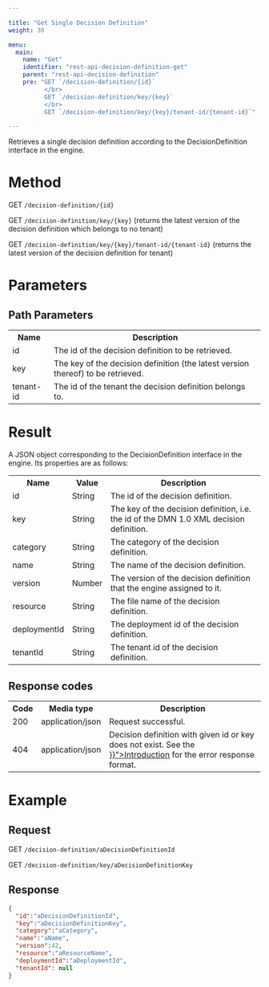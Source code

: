 ```yaml
---

title: "Get Single Decision Definition"
weight: 30

menu:
  main:
    name: "Get"
    identifier: "rest-api-decision-definition-get"
    parent: "rest-api-decision-definition"
    pre: "GET `/decision-definition/{id}`
          </br>
          GET `/decision-definition/key/{key}`
          </br>
          GET `/decision-definition/key/{key}/tenant-id/{tenant-id}`"

---
```



Retrieves a single decision definition according to the DecisionDefinition interface in the engine.


# Method

GET `/decision-definition/{id}`

GET `/decision-definition/key/{key}` (returns the latest version of the decision definition which belongs to no tenant)

GET `/decision-definition/key/{key}/tenant-id/{tenant-id}` (returns the latest version of the decision definition for tenant)


# Parameters

## Path Parameters

<table class="table table-striped">
  <tr>
    <th>Name</th>
    <th>Description</th>
  </tr>
  <tr>
    <td>id</td>
    <td>The id of the decision definition to be retrieved.</td>
  </tr>
  <tr>
    <td>key</td>
    <td>The key of the decision definition (the latest version thereof) to be retrieved.</td>
  </tr>
  <tr>
    <td>tenant-id</td>
    <td>The id of the tenant the decision definition belongs to.</td>
  </tr>
</table>

# Result

A JSON object corresponding to the DecisionDefinition interface in the engine.
Its properties are as follows:

<table class="table table-striped">
  <tr>
    <th>Name</th>
    <th>Value</th>
    <th>Description</th>
  </tr>
  <tr>
    <td>id</td>
    <td>String</td>
    <td>The id of the decision definition.</td>
  </tr>
  <tr>
    <td>key</td>
    <td>String</td>
    <td>The key of the decision definition, i.e. the id of the DMN 1.0 XML decision definition.</td>
  </tr>
  <tr>
    <td>category</td>
    <td>String</td>
    <td>The category of the decision definition.</td>
  </tr>
  <tr>
    <td>name</td>
    <td>String</td>
    <td>The name of the decision definition.</td>
  </tr>
  <tr>
    <td>version</td>
    <td>Number</td>
    <td>The version of the decision definition that the engine assigned to it.</td>
  </tr>
  <tr>
    <td>resource</td>
    <td>String</td>
    <td>The file name of the decision definition.</td>
  </tr>
  <tr>
    <td>deploymentId</td>
    <td>String</td>
    <td>The deployment id of the decision definition.</td>
  </tr>
  <tr>
    <td>tenantId</td>
    <td>String</td>
    <td>The tenant id of the decision definition.</td>
  </tr>
</table>


## Response codes

<table class="table table-striped">
  <tr>
    <th>Code</th>
    <th>Media type</th>
    <th>Description</th>
  </tr>
  <tr>
    <td>200</td>
    <td>application/json</td>
    <td>Request successful.</td>
  </tr>
  <tr>
    <td>404</td>
    <td>application/json</td>
    <td>
      Decision definition with given id or key does not exist.
      See the <a href="{{< ref "/reference/rest/overview/_index.md#error-handling" >}}">Introduction</a> for the error response format.
    </td>
  </tr>
</table>


# Example

## Request

GET `/decision-definition/aDecisionDefinitionId`

GET `/decision-definition/key/aDecisionDefinitionKey`

## Response

```json
{
  "id":"aDecisionDefinitionId",
  "key":"aDecisionDefinitionKey",
  "category":"aCategory",
  "name":"aName",
  "version":42,
  "resource":"aResourceName",
  "deploymentId":"aDeploymentId",
  "tenantId": null
}
```
